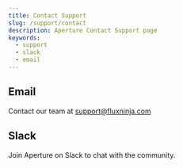 ```yaml
---
title: Contact Support
slug: /support/contact
description: Aperture Contact Support page
keywords:
  - support
  - slack
  - email
---
```


## Email

Contact our team at support@fluxninja.com

## Slack

Join Aperture on Slack to chat with the community.
